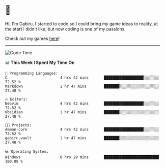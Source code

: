 # 🐀

Hi, I'm Gabiru, I started to code so I could bring my game ideas to reality, at the start I didn't like, but now coding is one of my passions.

Check out my games [here](https://gabiru.art/projetos/)!

---

<!--START_SECTION:waka-->
![Code Time](http://img.shields.io/badge/Code%20Time-458%20hrs%208%20mins-blue)

📊 **This Week I Spent My Time On** 

```text
💬 Programming Languages: 
C                        4 hrs 42 mins       ██████████████████░░░░░░░   72.52 % 
Markdown                 1 hr 47 mins        ███████░░░░░░░░░░░░░░░░░░   27.48 % 

🔥 Editors: 
Neovim                   4 hrs 42 mins       ██████████████████░░░░░░░   72.52 % 
Obsidian                 1 hr 47 mins        ███████░░░░░░░░░░░░░░░░░░   27.48 % 

🐱‍💻 Projects: 
demon-core               4 hrs 42 mins       ██████████████████░░░░░░░   72.52 % 
gabiru.vault             1 hr 47 mins        ███████░░░░░░░░░░░░░░░░░░   27.48 % 

💻 Operating System: 
Windows                  6 hrs 29 mins       █████████████████████████   100.00 % 
```


<!--END_SECTION:waka-->
